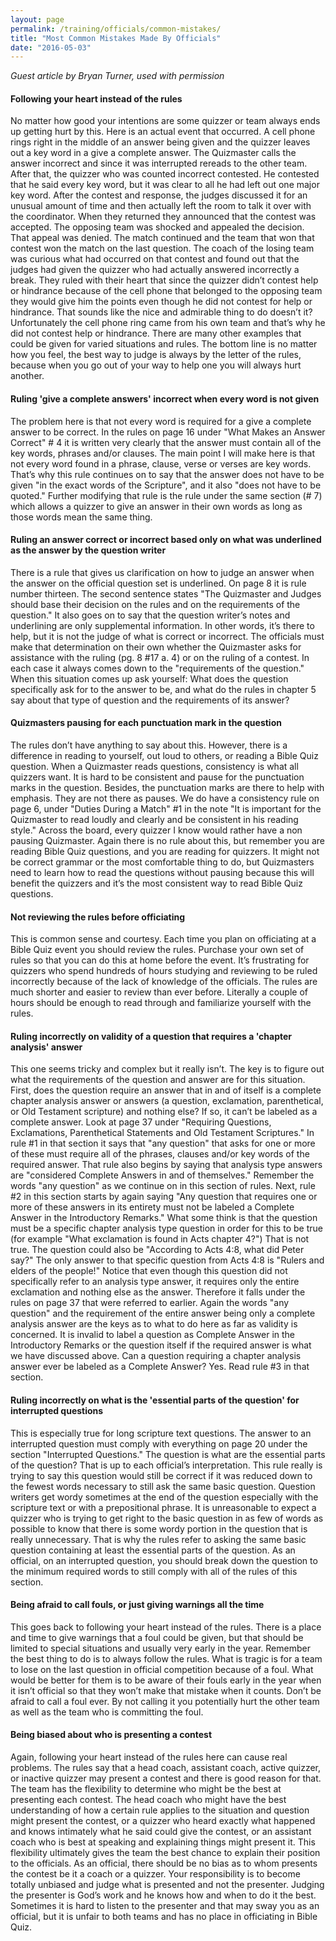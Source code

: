 ```yaml
---
layout: page
permalink: /training/officials/common-mistakes/
title: "Most Common Mistakes Made By Officials"
date: "2016-05-03"
---
```


_Guest article by Bryan Turner, used with permission_

#### Following your heart instead of the rules

No matter how good your intentions are some quizzer or team always ends up getting hurt by this. Here is an actual event that occurred. A cell phone rings right in the middle of an answer being given and the quizzer leaves out a key word in a give a complete answer. The Quizmaster calls the answer incorrect and since it was interrupted rereads to the other team. After that, the quizzer who was counted incorrect contested. He contested that he said every key word, but it was clear to all he had left out one major key word. After the contest and response, the judges discussed it for an unusual amount of time and then actually left the room to talk it over with the coordinator. When they returned they announced that the contest was accepted. The opposing team was shocked and appealed the decision. That appeal was denied. The match continued and the team that won that contest won the match on the last question. The coach of the losing team was curious what had occurred on that contest and found out that the judges had given the quizzer who had actually answered incorrectly a break. They ruled with their heart that since the quizzer didn’t contest help or hindrance because of the cell phone that belonged to the opposing team they would give him the points even though he did not contest for help or hindrance. That sounds like the nice and admirable thing to do doesn’t it? Unfortunately the cell phone ring came from his own team and that’s why he did not contest help or hindrance. There are many other examples that could be given for varied situations and rules. The bottom line is no matter how you feel, the best way to judge is always by the letter of the rules, because when you go out of your way to help one you will always hurt another.

#### Ruling 'give a complete answers' incorrect when every word is not given

The problem here is that not every word is required for a give a complete answer to be correct. In the rules on page 16 under "What Makes an Answer Correct" # 4 it is written very clearly that the answer must contain all of the key words, phrases and/or clauses. The main point I will make here is that not every word found in a phrase, clause, verse or verses are key words. That’s why this rule continues on to say that the answer does not have to be given "in the exact words of the Scripture", and it also "does not have to be quoted." Further modifying that rule is the rule under the same section (# 7) which allows a quizzer to give an answer in their own words as long as those words mean the same thing.

#### Ruling an answer correct or incorrect based only on what was underlined as the answer by the question writer

There is a rule that gives us clarification on how to judge an answer when the answer on the official question set is underlined. On page 8 it is rule number thirteen. The second sentence states "The Quizmaster and Judges should base their decision on the rules and on the requirements of the question." It also goes on to say that the question writer’s notes and underlining are only supplemental information. In other words, it’s there to help, but it is not the judge of what is correct or incorrect. The officials must make that determination on their own whether the Quizmaster asks for assistance with the ruling (pg. 8 #17 a. 4) or on the ruling of a contest. In each case it always comes down to the "requirements of the question." When this situation comes up ask yourself: What does the question specifically ask for to the answer to be, and what do the rules in chapter 5 say about that type of question and the requirements of its answer?

#### Quizmasters pausing for each punctuation mark in the question

The rules don’t have anything to say about this. However, there is a difference in reading to yourself, out loud to others, or reading a Bible Quiz question. When a Quizmaster reads questions, consistency is what all quizzers want. It is hard to be consistent and pause for the punctuation marks in the question. Besides, the punctuation marks are there to help with emphasis. They are not there as pauses. We do have a consistency rule on page 6, under "Duties During a Match" #1 in the note "It is important for the Quizmaster to read loudly and clearly and be consistent in his reading style." Across the board, every quizzer I know would rather have a non pausing Quizmaster. Again there is no rule about this, but remember you are reading Bible Quiz questions, and you are reading for quizzers. It might not be correct grammar or the most comfortable thing to do, but Quizmasters need to learn how to read the questions without pausing because this will benefit the quizzers and it’s the most consistent way to read Bible Quiz questions.

#### Not reviewing the rules before officiating

This is common sense and courtesy. Each time you plan on officiating at a Bible Quiz event you should review the rules. Purchase your own set of rules so that you can do this at home before the event. It’s frustrating for quizzers who spend hundreds of hours studying and reviewing to be ruled incorrectly because of the lack of knowledge of the officials. The rules are much shorter and easier to review than ever before. Literally a couple of hours should be enough to read through and familiarize yourself with the rules.

#### Ruling incorrectly on validity of a question that requires a 'chapter analysis' answer

This one seems tricky and complex but it really isn’t. The key is to figure out what the requirements of the question and answer are for this situation. First, does the question require an answer that in and of itself is a complete chapter analysis answer or answers (a question, exclamation, parenthetical, or Old Testament scripture) and nothing else? If so, it can’t be labeled as a complete answer. Look at page 37 under "Requiring Questions, Exclamations, Parenthetical Statements and Old Testament Scriptures." In rule #1 in that section it says that "any question" that asks for one or more of these must require all of the phrases, clauses and/or key words of the required answer. That rule also begins by saying that analysis type answers are "considered Complete Answers in and of themselves." Remember the words "any question" as we continue on in this section of rules. Next, rule #2 in this section starts by again saying "Any question that requires one or more of these answers in its entirety must not be labeled a Complete Answer in the Introductory Remarks." What some think is that the question must be a specific chapter analysis type question in order for this to be true (for example "What exclamation is found in Acts chapter 4?") That is not true. The question could also be "According to Acts 4:8, what did Peter say?" The only answer to that specific question from Acts 4:8 is "Rulers and elders of the people!" Notice that even though this question did not specifically refer to an analysis type answer, it requires only the entire exclamation and nothing else as the answer. Therefore it falls under the rules on page 37 that were referred to earlier. Again the words "any question" and the requirement of the entire answer being only a complete analysis answer are the keys as to what to do here as far as validity is concerned. It is invalid to label a question as Complete Answer in the Introductory Remarks or the question itself if the required answer is what we have discussed above. Can a question requiring a chapter analysis answer ever be labeled as a Complete Answer? Yes. Read rule #3 in that section.

#### Ruling incorrectly on what is the 'essential parts of the question' for interrupted questions

This is especially true for long scripture text questions. The answer to an interrupted question must comply with everything on page 20 under the section "Interrupted Questions." The question is what are the essential parts of the question? That is up to each official’s interpretation. This rule really is trying to say this question would still be correct if it was reduced down to the fewest words necessary to still ask the same basic question. Question writers get wordy sometimes at the end of the question especially with the scripture text or with a prepositional phrase. It is unreasonable to expect a quizzer who is trying to get right to the basic question in as few of words as possible to know that there is some wordy portion in the question that is really unnecessary. That is why the rules refer to asking the same basic question containing at least the essential parts of the question. As an official, on an interrupted question, you should break down the question to the minimum required words to still comply with all of the rules of this section.

#### Being afraid to call fouls, or just giving warnings all the time

This goes back to following your heart instead of the rules. There is a place and time to give warnings that a foul could be given, but that should be limited to special situations and usually very early in the year. Remember the best thing to do is to always follow the rules. What is tragic is for a team to lose on the last question in official competition because of a foul. What would be better for them is to be aware of their fouls early in the year when it isn’t official so that they won’t make that mistake when it counts. Don’t be afraid to call a foul ever. By not calling it you potentially hurt the other team as well as the team who is committing the foul.

#### Being biased about who is presenting a contest

Again, following your heart instead of the rules here can cause real problems. The rules say that a head coach, assistant coach, active quizzer, or inactive quizzer may present a contest and there is good reason for that. The team has the flexibility to determine who might be the best at presenting each contest. The head coach who might have the best understanding of how a certain rule applies to the situation and question might present the contest, or a quizzer who heard exactly what happened and knows intimately what he said could give the contest, or an assistant coach who is best at speaking and explaining things might present it. This flexibility ultimately gives the team the best chance to explain their position to the officials. As an official, there should be no bias as to whom presents the contest be it a coach or a quizzer. Your responsibility is to become totally unbiased and judge what is presented and not the presenter. Judging the presenter is God’s work and he knows how and when to do it the best. Sometimes it is hard to listen to the presenter and that may sway you as an official, but it is unfair to both teams and has no place in officiating in Bible Quiz.
